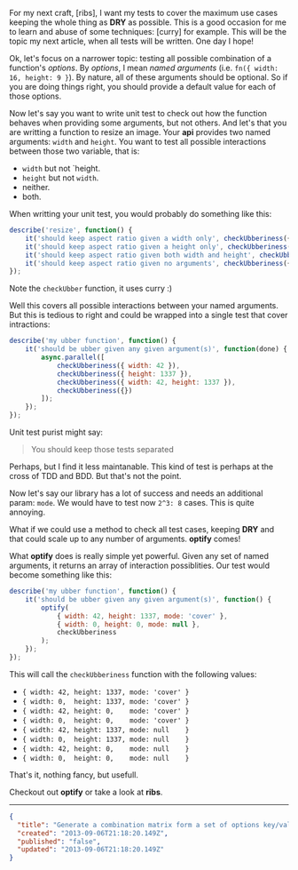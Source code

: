 For my next craft, [ribs], I want my tests to cover the maximum use cases keeping the whole thing as **DRY** as possible. This is a good occasion for me to learn and abuse of some techniques: [curry] for example. This will be the topic my next article, when all tests will be written. One day I hope!

Ok, let's focus on a narrower topic: testing all possible combination of a function's *options*. By *options*, I mean *named arguments* (i.e. `fn({ width: 16, height: 9 }`). By nature, all of these arguments should be optional. So if you are doing things right, you should provide a default value for each of those options.

Now let's say you want to write unit test to check out how the function behaves when providing some arguments, but not others. And let's that you are writting a function to resize an image. Your **api** provides two named arguments: `width` and `height`. You want to test all possible interactions between those two variable, that is:
 - `width` but not `height.
 - `height` but not `width`.
 - neither.
 - both.
 
When writting your unit test, you would probably do something like this:

```javascript
describe('resize', function() {
	it('should keep aspect ratio given a width only', checkUbberiness({ width: 42 }));
    it('should keep aspect ratio given a height only', checkUbberiness({ height: 1337 }));
    it('should keep aspect ratio given both width and height', checkUbberiness({ width: 42, height: 1337 }));
    it('should keep aspect ratio given no arguments', checkUbberiness({}));
});
```

Note the `checkUbber` function, it uses curry :)

Well this covers all possible interactions between your named arguments. But this is tedious to right and could be wrapped into a single test that cover intractions:

```javascript
describe('my ubber function', function() {
	it('should be ubber given any given argument(s)', function(done) {
    	async.parallel([
        	checkUbberiness({ width: 42 }),
            checkUbberiness({ height: 1337 }),
            checkUbberiness({ width: 42, height: 1337 }),
            checkUbberiness({})
        ]);
    });
});
```

Unit test purist might say:
> You should keep those tests separated

Perhaps, but I find it less maintanable. This kind of test is perhaps at the cross of TDD and BDD. But that's not the point.

Now let's say our library has a lot of success and needs an additional param: `mode`. We would have to test now `2^3: 8` cases. This is quite annoying.

What if we could use a method to check all test cases, keeping **DRY** and that could scale up to any number of arguments. **optify** comes!

What **optify** does is really simple yet powerful. Given any set of named arguments, it returns an array of interaction possiblities.
Our test would become something like this:

```javascript
describe('my ubber function', function() {
	it('should be ubber given any given argument(s)', function() {
    	optify(
        	{ width: 42, height: 1337, mode: 'cover' },
            { width: 0, height: 0, mode: null },
            checkUbberiness
        );
    });
});
```

This will call the `checkUbberiness` function with the following values:
 - `{ width: 42, height: 1337, mode: 'cover' }`
 - `{ width: 0,  height: 1337, mode: 'cover' }`
 - `{ width: 42, height: 0,    mode: 'cover' }`
 - `{ width: 0,  height: 0,    mode: 'cover' }`
 - `{ width: 42, height: 1337, mode: null    }`
 - `{ width: 0,  height: 1337, mode: null    }`
 - `{ width: 42, height: 0,    mode: null    }`
 - `{ width: 0,  height: 0,    mode: null    }`

That's it, nothing fancy, but usefull.

Checkout out **optify** or take a look at **ribs**.

---
```json
{
  "title": "Generate a combination matrix form a set of options key/value pairs",
  "created": "2013-09-06T21:18:20.149Z",
  "published": "false",
  "updated": "2013-09-06T21:18:20.149Z"
}
```
